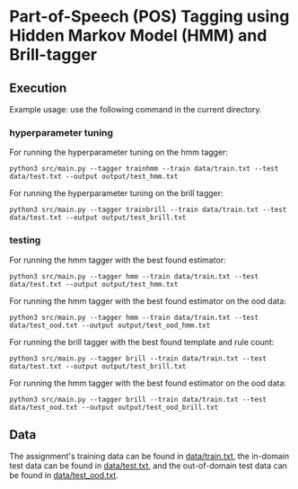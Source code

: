 # Part-of-Speech (POS) Tagging using Hidden Markov Model (HMM) and Brill-tagger

## Execution
Example usage: use the following command in the current directory.

### hyperparameter tuning
For running the hyperparameter tuning on the hmm tagger:

`python3 src/main.py --tagger trainhmm --train data/train.txt --test data/test.txt --output output/test_hmm.txt`

For running the hyperparameter tuning on the brill tagger:

`python3 src/main.py --tagger trainbrill --train data/train.txt --test data/test.txt --output output/test_brill.txt`

### testing

For running the hmm tagger with the best found estimator:

`python3 src/main.py --tagger hmm --train data/train.txt --test data/test.txt --output output/test_hmm.txt`

For running the hmm tagger with the best found estimator on the ood data:

`python3 src/main.py --tagger hmm --train data/train.txt --test data/test_ood.txt --output output/test_ood_hmm.txt`

For running the brill tagger with the best found template and rule count:

`python3 src/main.py --tagger brill --train data/train.txt --test data/test.txt --output output/test_brill.txt`

For running the hmm tagger with the best found estimator on the ood data:

`python3 src/main.py --tagger brill --train data/train.txt --test data/test_ood.txt --output output/test_ood_brill.txt`



## Data

The assignment's training data can be found in [data/train.txt](data/train.txt), the in-domain test data can be found in [data/test.txt](data/test.txt), and the out-of-domain test data can be found in [data/test_ood.txt](data/test_ood.txt).
